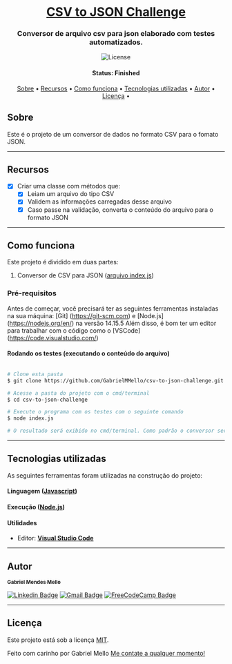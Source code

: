 <h1 align="center">
   <a href="#"> CSV to JSON Challenge </a>
</h1>

<h3 align="center">
    Conversor de arquivo csv para json elaborado com testes automatizados.
</h3>

<p align="center">
   <img alt="License" src="https://img.shields.io/badge/license-MIT-brightgreen">
</p>


<h4 align="center"> 
	 Status: Finished
</h4>

<p align="center">
 <a href="#sobre">Sobre</a> •
 <a href="#recursos">Recursos</a> •
 <a href="#como-funciona">Como funciona</a> • 
 <a href="#tecnologias-utilizadas">Tecnologias utilizadas</a> • 
 <a href="#autor">Autor</a> • 
 <a href="#licença">Licença</a> •
</p>


## Sobre

Este é o projeto de um conversor de dados no formato CSV para o fomato JSON.

---

## Recursos

- [x] Criar uma classe com métodos que:
   - [x] Leiam um arquivo do tipo CSV
   - [x] Validem as informações carregadas desse arquivo
   - [x] Caso passe na validação, converta o conteúdo do arquivo para o formato JSON

---

## Como funciona

Este projeto é dividido em duas partes:
1. Conversor de CSV para JSON ([arquivo index.js](https://github.com/GabrielMMello/csv-to-json-challenge/blob/main/index.js))

### Pré-requisitos

Antes de começar, você precisará ter as seguintes ferramentas instaladas na sua máquina:
[Git] (https://git-scm.com) e [Node.js] (https://nodejs.org/en/) na versão 14.15.5
Além disso, é bom ter um editor para trabalhar com o código como o [VSCode] (https://code.visualstudio.com/)

#### Rodando os testes (executando o conteúdo do arquivo)

```bash

# Clone esta pasta
$ git clone https://github.com/GabrielMMello/csv-to-json-challenge.git

# Acesse a pasta do projeto com o cmd/terminal
$ cd csv-to-json-challenge

# Execute o programa com os testes com o seguinte comando
$ node index.js

# O resultado será exibido no cmd/terminal. Como padrão o conversor será baixado passando nos testes. 


```

---

## Tecnologias utilizadas

As seguintes ferramentas foram utilizadas na construção do projeto:

#### **Linguagem**  ([Javascript](https://developer.mozilla.org/pt-BR/docs/Web/JavaScript))

#### **Execução**  ([Node.js](https://nodejs.org/en/))

#### **Utilidades**

-   Editor:  **[Visual Studio Code](https://code.visualstudio.com/)**


---

## Autor

<a href="https://www.linkedin.com/in/gabriel-mendes-mello/">
 <sub><b>Gabriel Mendes Mello</b></sub>
 <br />

[![Linkedin Badge](https://img.shields.io/badge/-Gabriel-blue?style=flat-square&logo=Linkedin&logoColor=white&link=https://www.linkedin.com/in/gabriel-mendes-mello/)](https://www.linkedin.com/in/gabriel-mendes-mello/) 
[![Gmail Badge](https://img.shields.io/badge/-gabrielmendesmello@gmail.com-c14438?style=flat-square&logo=Gmail&logoColor=white&link=mailto:gabrielmendesmello@gmail.com)](mailto:gabrielmendesmello@gmail.com)
[![FreeCodeCamp Badge](https://img.shields.io/badge/-Gabriel-black?style=flat-square&logo=freecodecamp&logoColor=white&link=https://www.freecodecamp.org/gabrielmmello)](https://www.freecodecamp.org/gabrielmmello)

---

## Licença

Este projeto está sob a licença [MIT](./LICENSE).

Feito com carinho por Gabriel Mello
[Me contate a qualquer momento!](https://www.linkedin.com/in/gabriel-mendes-mello/)
